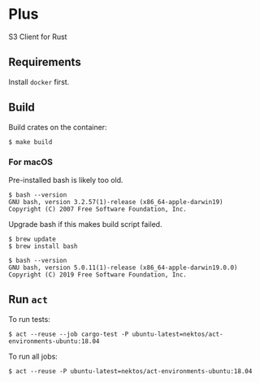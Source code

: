 # Plus

S3 Client for Rust

## Requirements

Install `docker` first.

## Build

Build crates on the container:

```
$ make build
```

### For macOS

Pre-installed bash is likely too old.

```
$ bash --version
GNU bash, version 3.2.57(1)-release (x86_64-apple-darwin19)
Copyright (C) 2007 Free Software Foundation, Inc.
```

Upgrade bash if this makes build script failed.

```
$ brew update
$ brew install bash

$ bash --version
GNU bash, version 5.0.11(1)-release (x86_64-apple-darwin19.0.0)
Copyright (C) 2019 Free Software Foundation, Inc.
```

## Run `act`

To run tests:

```
$ act --reuse --job cargo-test -P ubuntu-latest=nektos/act-environments-ubuntu:18.04
```

To run all jobs:

```
$ act --reuse -P ubuntu-latest=nektos/act-environments-ubuntu:18.04
```
